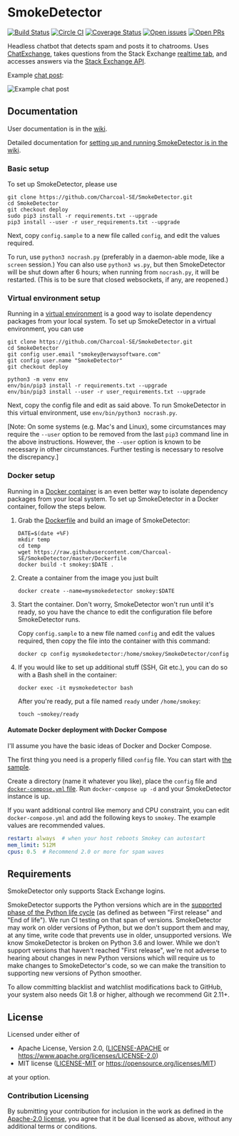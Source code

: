 # SmokeDetector

[![Build Status](https://github.com/Charcoal-SE/SmokeDetector/actions/workflows/build.yml/badge.svg?query=branch%3Amaster)](https://github.com/Charcoal-SE/SmokeDetector/actions/workflows/build.yml?query=branch%3Amaster)
[![Circle CI](https://circleci.com/gh/Charcoal-SE/SmokeDetector.svg?style=shield)](https://circleci.com/gh/Charcoal-SE/SmokeDetector)
[![Coverage Status](https://coveralls.io/repos/github/Charcoal-SE/SmokeDetector/badge.svg?branch=master)](https://coveralls.io/github/Charcoal-SE/SmokeDetector?branch=master)
[![Open issues](https://img.shields.io/github/issues/Charcoal-SE/SmokeDetector.svg)](https://github.com/Charcoal-SE/SmokeDetector/issues)
[![Open PRs](https://img.shields.io/github/issues-pr/Charcoal-SE/SmokeDetector.svg)](https://github.com/Charcoal-SE/SmokeDetector/pulls)

Headless chatbot that detects spam and posts it to chatrooms.
Uses [ChatExchange](https://github.com/Manishearth/ChatExchange),
takes questions from the Stack Exchange
[realtime tab](https://stackexchange.com/questions?tab=realtime),
and accesses answers via the [Stack Exchange API](https://api.stackexchange.com/).

Example [chat post](https://chat.stackexchange.com/transcript/message/43579469):

![Example chat post](https://i.sstatic.net/oLyfb.png)

## Documentation

User documentation is in the [wiki](https://charcoal-se.org/smokey).

Detailed documentation for
[setting up and running SmokeDetector is in the wiki](https://charcoal-se.org/smokey/Set-Up-and-Run-SmokeDetector).

### Basic setup

To set up SmokeDetector, please use

```shell
git clone https://github.com/Charcoal-SE/SmokeDetector.git
cd SmokeDetector
git checkout deploy
sudo pip3 install -r requirements.txt --upgrade
pip3 install --user -r user_requirements.txt --upgrade
```

Next, copy `config.sample` to a new file called `config`,
and edit the values required.

To run, use `python3 nocrash.py`
(preferably in a daemon-able mode, like a `screen` session.)
You can also use `python3 ws.py`,
but then SmokeDetector will be shut down after 6 hours;
when running from `nocrash.py`, it will be restarted.
(This is to be sure that closed websockets, if any, are reopened.)

### Virtual environment setup

Running in a [virtual environment](https://docs.python.org/3/tutorial/venv.html)
is a good way to isolate dependency packages from your local system.
To set up SmokeDetector in a virtual environment, you can use

```shell
git clone https://github.com/Charcoal-SE/SmokeDetector.git
cd SmokeDetector
git config user.email "smokey@erwaysoftware.com"
git config user.name "SmokeDetector"
git checkout deploy

python3 -m venv env
env/bin/pip3 install -r requirements.txt --upgrade
env/bin/pip3 install --user -r user_requirements.txt --upgrade
```

Next, copy the config file and edit as said above.
To run SmokeDetector in this virtual environment, use
`env/bin/python3 nocrash.py`.

[Note: On some systems (e.g. Mac's and Linux), some circumstances may
require the `--user` option to be removed from the last `pip3`
command line in the above instructions. However, the `--user` option is
known to be necessary in other circumstances. Further testing is
necessary to resolve the discrepancy.]

### Docker setup

Running in a [Docker container](https://www.docker.com/resources/what-container)
is an even better way to isolate dependency packages from your local system.
To set up SmokeDetector in a Docker container, follow the steps below.

1. Grab the [Dockerfile](Dockerfile) and build an image of SmokeDetector:

   ```shell
   DATE=$(date +%F)
   mkdir temp
   cd temp
   wget https://raw.githubusercontent.com/Charcoal-SE/SmokeDetector/master/Dockerfile
   docker build -t smokey:$DATE .
   ```

2. Create a container from the image you just built

   ```shell
   docker create --name=mysmokedetector smokey:$DATE
   ```

3. Start the container.
   Don't worry, SmokeDetector won't run until it's ready,
   so you have the chance to edit the configuration file before SmokeDetector runs.

   Copy `config.sample` to a new file named `config`
   and edit the values required,
   then copy the file into the container with this command:

   ```shell
   docker cp config mysmokedetector:/home/smokey/SmokeDetector/config
   ```

4. If you would like to set up additional stuff (SSH, Git etc.),
   you can do so with a Bash shell in the container:

   ```shell
   docker exec -it mysmokedetector bash
   ```

   After you're ready, put a file named `ready` under `/home/smokey`:

   ```shell
   touch ~smokey/ready
   ```

#### Automate Docker deployment with Docker Compose

I'll assume you have the basic ideas of Docker and Docker Compose.

The first thing you need is a properly filled `config` file.
You can start with [the sample](config.sample).

Create a directory (name it whatever you like),
place the `config` file and [`docker-compose.yml` file](docker-compose.yml).
Run `docker-compose up -d` and your SmokeDetector instance is up.

If you want additional control like memory and CPU constraint,
you can edit `docker-compose.yml` and add the following keys to `smokey`.
The example values are recommended values.

```yaml
restart: always  # when your host reboots Smokey can autostart
mem_limit: 512M
cpus: 0.5  # Recommend 2.0 or more for spam waves
```

## Requirements

SmokeDetector only supports Stack Exchange logins.

SmokeDetector supports the Python versions which are in the [supported phase of the Python life cycle](https://devguide.python.org/versions/) (as defined as between "First release" and "End of life"). We run CI testing on that span of versions. SmokeDetector may work on older versions of Python, but we don't support them and may, at any time, write code that prevents use in older, unsupported versions. We know SmokeDetector is broken on Python 3.6 and lower. While we don't support versions that haven't reached "First release", we're not adverse to hearing about changes in new Python versions which will require us to make changes to SmokeDetector's code, so we can make the transition to supporting new versions of Python smoother.

To allow committing blacklist and watchlist modifications
back to GitHub,
your system also needs Git 1.8 or higher,
although we recommend Git 2.11+.

## License

Licensed under either of

- Apache License, Version 2.0, ([LICENSE-APACHE](LICENSE-APACHE)
  or <https://www.apache.org/licenses/LICENSE-2.0>)
- MIT license ([LICENSE-MIT](LICENSE-MIT)
  or <https://opensource.org/licenses/MIT>)

at your option.

### Contribution Licensing

By submitting your contribution for inclusion in the work
as defined in the [Apache-2.0 license](https://www.apache.org/licenses/LICENSE-2.0),
you agree that it be dual licensed as above,
without any additional terms or conditions.
